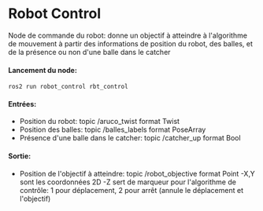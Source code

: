 # Robot Control

Node de commande du robot: donne un objectif à atteindre à l'algorithme de mouvement à partir des informations de position du robot, des balles, et de la présence ou non d'une balle dans le catcher

#### Lancement du node:
```
ros2 run robot_control rbt_control
```

#### Entrées:
- Position du robot: topic /aruco_twist format Twist
- Position des balles: topic /balles_labels format PoseArray
- Présence d'une balle dans le catcher: topic /catcher_up format Bool

#### Sortie:
- Position de l'objectif à atteindre: topic /robot_objective format Point
	-X,Y sont les coordonnées 2D
	-Z sert de marqueur pour l'algorithme de contrôle: 1 pour déplacement, 2 pour arrêt (annule le déplacement et l'objectif)